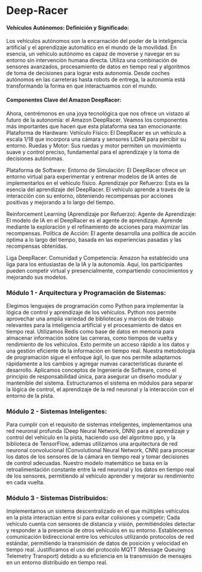 # Deep-Racer

#### Vehículos Autónomos: Definición y Significado:

Los vehículos autónomos son la encarnación del poder de la inteligencia artificial y el aprendizaje automático en el mundo de la movilidad. En esencia, un vehículo autónomo es capaz de moverse y navegar en su entorno sin intervención humana directa. Utiliza una combinación de sensores avanzados, procesamiento de datos en tiempo real y algoritmos de toma de decisiones para lograr esta autonomía. Desde coches autónomos en las carreteras hasta robots de entrega, la autonomía está transformando la forma en que interactuamos con el mundo.

#### Componentes Clave del Amazon DeepRacer:

Ahora, centrémonos en una joya tecnológica que nos ofrece un vistazo al futuro de la autonomía: el Amazon DeepRacer. Veamos los componentes más importantes que hacen que esta plataforma sea tan emocionante:
Plataforma de Hardware:
    Vehículo Físico: El DeepRacer es un vehículo a escala 1/18 que incorpora una cámara y sensores LiDAR para percibir su entorno.
    Ruedas y Motor: Sus ruedas y motor permiten un movimiento suave y control preciso, fundamental para el aprendizaje y la toma de decisiones autónomas.

Plataforma de Software:
    Entorno de Simulación: El DeepRacer ofrece un entorno virtual para experimentar y entrenar modelos de IA antes de implementarlos en el vehículo físico.
    Aprendizaje por Refuerzo: Esta es la esencia del aprendizaje del DeepRacer. El vehículo aprende a través de la interacción con su entorno, obteniendo recompensas por acciones positivas y mejorando a lo largo del tiempo.

Reinforcement Learning (Aprendizaje por Refuerzo):
    Agente de Aprendizaje: El modelo de IA en el DeepRacer es el agente de aprendizaje. Aprende mediante la exploración y el refinamiento de acciones para maximizar las recompensas.
    Política de Acción: El agente desarrolla una política de acción óptima a lo largo del tiempo, basada en las experiencias pasadas y las recompensas obtenidas.

Liga DeepRacer:
    Comunidad y Competencia: Amazon ha establecido una liga para los entusiastas de la IA y la autonomía. Aquí, los participantes pueden competir virtual y presencialmente, compartiendo conocimientos y mejorando sus modelos.

### Módulo 1 - Arquitectura y Programación de Sistemas:

  Elegimos lenguajes de programación como Python para implementar la lógica de control y aprendizaje de los vehículos. Python nos permite aprovechar una amplia variedad de bibliotecas y marcos de trabajo relevantes para la inteligencia artificial y el procesamiento de datos en tiempo real. Utilizamos Redis como base de datos en memoria para almacenar información sobre las carreras, como tiempos de vuelta y rendimiento de los vehículos. Esto permite un acceso rápido a los datos y una gestión eficiente de la información en tiempo real. Nuestra metodología de programación sigue el enfoque ágil, lo que nos permite adaptarnos rápidamente a los cambios y agregar nuevas características durante el desarrollo. Aplicamos conceptos de Ingeniería de Software, como el principio de responsabilidad única, para asegurar un diseño modular y mantenible del sistema. Estructuramos el sistema en módulos para separar la lógica de control, el aprendizaje de la red neuronal y la interacción con el entorno de la pista.

### Módulo 2 - Sistemas Inteligentes:

Para cumplir con el requisito de sistemas inteligentes, implementamos una red neuronal profunda (Deep Neural Network, DNN) para el aprendizaje y control del vehículo en la pista, haciendo uso del algoritmo ppo, y la biblioteca de TensorFlow, ademas utilizamos una arquitectura de red neuronal convolucional (Convolutional Neural Network, CNN) para procesar los datos de los sensores de la cámara en tiempo real y tomar decisiones de control adecuadas. Nuestro modelo matemático se basa en la retroalimentación constante entre la red neuronal y los datos en tiempo real de los sensores, permitiendo al vehículo aprender y mejorar su rendimiento en cada vuelta.

### Módulo 3 - Sistemas Distribuidos: 

Implementamos un sistema descentralizado en el que múltiples vehículos en la pista interactúan entre sí para evitar colisiones y competir; Cada vehículo cuenta con sensores de distancia y visión, permitiéndoles detectar y responder a la presencia de otros vehículos en su entorno. Establecemos comunicación bidireccional entre los vehículos utilizando protocolos de red estándar, permitiendo la transmisión de datos de posición y velocidad en tiempo real. Justificamos el uso del protocolo MQTT (Message Queuing Telemetry Transport) debido a su eficiencia en la transmisión de mensajes en un entorno distribuido en tiempo real.
